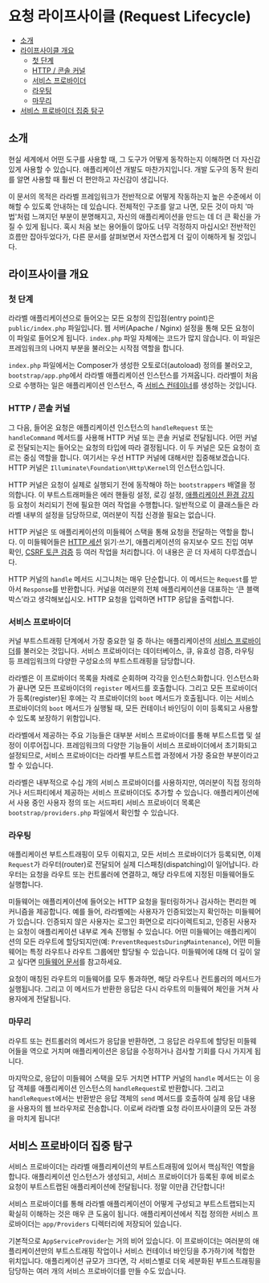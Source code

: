 # 요청 라이프사이클 (Request Lifecycle)

- [소개](#introduction)
- [라이프사이클 개요](#lifecycle-overview)
    - [첫 단계](#first-steps)
    - [HTTP / 콘솔 커널](#http-console-kernels)
    - [서비스 프로바이더](#service-providers)
    - [라우팅](#routing)
    - [마무리](#finishing-up)
- [서비스 프로바이더 집중 탐구](#focus-on-service-providers)

<a name="introduction"></a>
## 소개

현실 세계에서 어떤 도구를 사용할 때, 그 도구가 어떻게 동작하는지 이해하면 더 자신감 있게 사용할 수 있습니다. 애플리케이션 개발도 마찬가지입니다. 개발 도구의 동작 원리를 알면 사용할 때 훨씬 더 편안하고 자신감이 생깁니다.

이 문서의 목적은 라라벨 프레임워크가 전반적으로 어떻게 작동하는지 높은 수준에서 이해할 수 있도록 안내하는 데 있습니다. 전체적인 구조를 알고 나면, 모든 것이 마치 '마법'처럼 느껴지던 부분이 분명해지고, 자신의 애플리케이션을 만드는 데 더 큰 확신을 가질 수 있게 됩니다. 혹시 처음 보는 용어들이 많아도 너무 걱정하지 마십시오! 전반적인 흐름만 잡아두었다가, 다른 문서를 살펴보면서 자연스럽게 더 깊이 이해하게 될 것입니다.

<a name="lifecycle-overview"></a>
## 라이프사이클 개요

<a name="first-steps"></a>
### 첫 단계

라라벨 애플리케이션으로 들어오는 모든 요청의 진입점(entry point)은 `public/index.php` 파일입니다. 웹 서버(Apache / Nginx) 설정을 통해 모든 요청이 이 파일로 들어오게 됩니다. `index.php` 파일 자체에는 코드가 많지 않습니다. 이 파일은 프레임워크의 나머지 부분을 불러오는 시작점 역할을 합니다.

`index.php` 파일에서는 Composer가 생성한 오토로더(autoload) 정의를 불러오고, `bootstrap/app.php`에서 라라벨 애플리케이션 인스턴스를 가져옵니다. 라라벨이 처음으로 수행하는 일은 애플리케이션 인스턴스, 즉 [서비스 컨테이너](/docs/11.x/container)를 생성하는 것입니다.

<a name="http-console-kernels"></a>
### HTTP / 콘솔 커널

그 다음, 들어온 요청은 애플리케이션 인스턴스의 `handleRequest` 또는 `handleCommand` 메서드를 사용해 HTTP 커널 또는 콘솔 커널로 전달됩니다. 어떤 커널로 전달되는지는 들어오는 요청의 타입에 따라 결정됩니다. 이 두 커널은 모든 요청이 흐르는 중심 역할을 합니다. 여기서는 우선 HTTP 커널에 대해서만 집중해보겠습니다. HTTP 커널은 `Illuminate\Foundation\Http\Kernel`의 인스턴스입니다.

HTTP 커널은 요청이 실제로 실행되기 전에 동작해야 하는 `bootstrappers` 배열을 정의합니다. 이 부트스트래퍼들은 에러 핸들링 설정, 로깅 설정, [애플리케이션 환경 감지](/docs/11.x/configuration#environment-configuration) 등 요청이 처리되기 전에 필요한 여러 작업을 수행합니다. 일반적으로 이 클래스들은 라라벨 내부의 설정을 담당하므로, 여러분이 직접 신경쓸 필요는 없습니다.

HTTP 커널은 또 애플리케이션의 미들웨어 스택을 통해 요청을 전달하는 역할을 합니다. 이 미들웨어들은 [HTTP 세션](/docs/11.x/session) 읽기·쓰기, 애플리케이션의 유지보수 모드 진입 여부 확인, [CSRF 토큰 검증](/docs/11.x/csrf) 등 여러 작업을 처리합니다. 이 내용은 곧 더 자세히 다루겠습니다.

HTTP 커널의 `handle` 메서드 시그니처는 매우 단순합니다. 이 메서드는 `Request`를 받아서 `Response`를 반환합니다. 커널을 여러분의 전체 애플리케이션을 대표하는 ‘큰 블랙박스’라고 생각해보십시오. HTTP 요청을 입력하면 HTTP 응답을 출력합니다.

<a name="service-providers"></a>
### 서비스 프로바이더

커널 부트스트래핑 단계에서 가장 중요한 일 중 하나는 애플리케이션의 [서비스 프로바이더](/docs/11.x/providers)를 불러오는 것입니다. 서비스 프로바이더는 데이터베이스, 큐, 유효성 검증, 라우팅 등 프레임워크의 다양한 구성요소의 부트스트래핑을 담당합니다.

라라벨은 이 프로바이더 목록을 차례로 순회하며 각각을 인스턴스화합니다. 인스턴스화가 끝나면 모든 프로바이더의 `register` 메서드를 호출합니다. 그리고 모든 프로바이더가 등록(register)된 후에는 각 프로바이더의 `boot` 메서드가 호출됩니다. 이는 서비스 프로바이더의 `boot` 메서드가 실행될 때, 모든 컨테이너 바인딩이 이미 등록되고 사용할 수 있도록 보장하기 위함입니다.

라라벨에서 제공하는 주요 기능들은 대부분 서비스 프로바이더를 통해 부트스트랩 및 설정이 이루어집니다. 프레임워크의 다양한 기능들이 서비스 프로바이더에서 초기화되고 설정되므로, 서비스 프로바이더는 라라벨 부트스트랩 과정에서 가장 중요한 부분이라고 할 수 있습니다.

라라벨은 내부적으로 수십 개의 서비스 프로바이더를 사용하지만, 여러분이 직접 정의하거나 서드파티에서 제공하는 서비스 프로바이더도 추가할 수 있습니다. 애플리케이션에서 사용 중인 사용자 정의 또는 서드파티 서비스 프로바이더 목록은 `bootstrap/providers.php` 파일에서 확인할 수 있습니다.

<a name="routing"></a>
### 라우팅

애플리케이션 부트스트래핑이 모두 이뤄지고, 모든 서비스 프로바이더가 등록되면, 이제 `Request`가 라우터(router)로 전달되어 실제 디스패칭(dispatching)이 일어납니다. 라우터는 요청을 라우트 또는 컨트롤러에 연결하고, 해당 라우트에 지정된 미들웨어들도 실행합니다.

미들웨어는 애플리케이션에 들어오는 HTTP 요청을 필터링하거나 검사하는 편리한 메커니즘을 제공합니다. 예를 들어, 라라벨에는 사용자가 인증되었는지 확인하는 미들웨어가 있습니다. 인증되지 않은 사용자는 로그인 화면으로 리다이렉트되고, 인증된 사용자는 요청이 애플리케이션 내부로 계속 진행될 수 있습니다. 어떤 미들웨어는 애플리케이션의 모든 라우트에 할당되지만(예: `PreventRequestsDuringMaintenance`), 어떤 미들웨어는 특정 라우트나 라우트 그룹에만 할당될 수 있습니다. 미들웨어에 대해 더 깊이 알고 싶다면 [미들웨어 문서](/docs/11.x/middleware)를 참고하세요.

요청이 매칭된 라우트의 미들웨어를 모두 통과하면, 해당 라우트나 컨트롤러의 메서드가 실행됩니다. 그리고 이 메서드가 반환한 응답은 다시 라우트의 미들웨어 체인을 거쳐 사용자에게 전달됩니다.

<a name="finishing-up"></a>
### 마무리

라우트 또는 컨트롤러의 메서드가 응답을 반환하면, 그 응답은 라우트에 할당된 미들웨어들을 역으로 거치며 애플리케이션은 응답을 수정하거나 검사할 기회를 다시 가지게 됩니다.

마지막으로, 응답이 미들웨어 스택을 모두 거치면 HTTP 커널의 `handle` 메서드는 이 응답 객체를 애플리케이션 인스턴스의 `handleRequest`로 반환합니다. 그리고 `handleRequest`에서는 반환받은 응답 객체의 `send` 메서드를 호출하여 실제 응답 내용을 사용자의 웹 브라우저로 전송합니다. 이로써 라라벨 요청 라이프사이클의 모든 과정을 마치게 됩니다!

<a name="focus-on-service-providers"></a>
## 서비스 프로바이더 집중 탐구

서비스 프로바이더는 라라벨 애플리케이션의 부트스트래핑에 있어서 핵심적인 역할을 합니다. 애플리케이션 인스턴스가 생성되고, 서비스 프로바이더가 등록된 후에 비로소 요청이 부트스트랩된 애플리케이션에 전달됩니다. 정말 이만큼 간단합니다!

서비스 프로바이더를 통해 라라벨 애플리케이션이 어떻게 구성되고 부트스트랩되는지 확실히 이해하는 것은 매우 큰 도움이 됩니다. 애플리케이션에서 직접 정의한 서비스 프로바이더는 `app/Providers` 디렉터리에 저장되어 있습니다.

기본적으로 `AppServiceProvider`는 거의 비어 있습니다. 이 프로바이더는 여러분의 애플리케이션만의 부트스트래핑 작업이나 서비스 컨테이너 바인딩을 추가하기에 적합한 위치입니다. 애플리케이션 규모가 크다면, 각 서비스별로 더욱 세분화된 부트스트래핑을 담당하는 여러 개의 서비스 프로바이더를 만들 수도 있습니다.